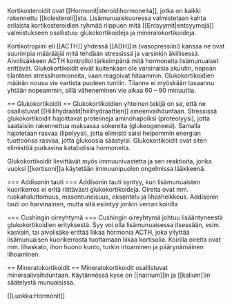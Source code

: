 Kortikosteroidit ovat [[Hormonit|steroidihormoneita]], jotka on kaikki rakennettu [[kolesteroli]]sta. Lisämunuaiskuoressa valmistetaan kahta erilaista kortikosteroidien ryhmää riippuen mitä [[Entsyymit|entsyymejä]] valmistukseen osallistuu: glukokortikoideja ja mineralokortikoideja.

Kortikotropiini eli [[ACTH]] yhdessä [[ADH]]:n (vasopressiini) kanssa ne ovat suurimpia määrääjiä mitä tehdään stressissä ja varsinkin äkillisessä. Aivolisäkkeen ACTH kontrolloi tärkeimpänä mitä hormoneita lisämunuaiset erittävät. Glukokortikoidit eivät kuitenkaan ole varsinaisia akuutin, nopean tilanteen stressihormoneita, vaan reagoivat hitaammin. Glukokortikoidien määrän nousu vie vartista puoleen tuntiin. Tilanne ei myöskään tasaannu yhtään nopeammin, sillä väheneminen vie aikaa 60 – 90 minuuttia.

== Glukokortikoidit ==
Glukokortikoidien yhteinen tekijä on se, että ne osallistuvat [[Hiilihydraatit|hiilihydraattien]] aineenvaihduntaan. Stressissä glukokortikoidit hajoittavat proteiineja aminohapoiksi (proteolyysi), jotta saataisiin rakennettua maksassa sokereita (glukeogeneesi). Samalla hajotetaan rasvaa (lipolyysi), jotta elimistö saisi helpommin energian tuottoonsa rasvaa, jotta glukoosia säästyisi. Glukokortikoidit ovat siten elimistöä purkavina katabolisia hormoneita.

Glukokortikoidit lievittävät myös immuunivastetta ja sen reaktioita, jonka vuoksi [[kortisoni]]a käytetään immuunipuolen ongelmissa lääkkeenä.

=== Addisonin tauti ===
Addisonin tauti syntyy, kun lisämunuaisten kuorikerros ei eritä riittävästi glukokortikoideja. Oireita ovat mm. ruokahaluttomuus, masentuneisuus, oksentelu ja lihasheikkous. Addisonin tauti on harvinainen, mutta sitä esiintyy jonkin verran koirilla

=== Cushingin oireyhtymä ===
Cushingin oireyhtymä johtuu lisääntyneestä glukokortikoidien erityksestä. Syy voi olla lisämunuaisessa itsessään, esim. kasvain, tai aivolisäke erittää liikaa hormonia ACTH, joka yllyttää lisämunuaisen kuorikerrosta tuottamaan liikaa kortisolia. Koirilla oireita ovat mm. lihaskato, ihon huono kunto, turkin irtoaminen ja päärynämäinen lihoaminen.

== Mineralokortikoidit ==
Mineralokortikoidit osallistuvat mineraalivaihduntaan. Käytännössä kyse on [[natrium]]in ja [[kalium]]in säätelystä munuaisissa.

[[Luokka:Hormonit]]
